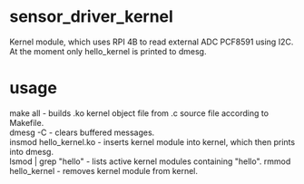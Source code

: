 # sensor_driver_kernel
Kernel module, which uses RPI 4B to read external ADC PCF8591 using I2C. At the moment only hello_kernel is printed to dmesg.

# usage
make all - builds .ko kernel object file from .c source file according to Makefile.  
dmesg -C - clears buffered messages.  
insmod hello_kernel.ko - inserts kernel module into kernel, which then prints into dmesg.  
lsmod | grep "hello" - lists active kernel modules containing "hello". 
rmmod hello_kernel - removes kernel module from kernel.  
